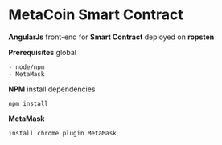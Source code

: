 # MetaCoin Smart Contract
**AngularJs** front-end for **Smart Contract** deployed on **ropsten**

**Prerequisites** global
	
	- node/npm
	- MetaMask


**NPM** install dependencies
	
	npm install

**MetaMask** 
	
	install chrome plugin MetaMask


